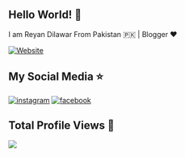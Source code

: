## Hello World! 🤩

I am Reyan Dilawar From Pakistan 🇵🇰 | Blogger ❤️

[![Website](https://custom-icon-badges.demolab.com/badge/-Website-ff0000?style=for-the-badge&logo=heart&logoColor=white)](https://reyandilawar.com "Website")
    
## My Social Media ⭐

[![instagram](https://custom-icon-badges.demolab.com/badge/-instagram-F30183?style=for-the-badge&logo=instagram&logoColor=white)](https://instagram.com/reyan_dilawar)
[![facebook](https://custom-icon-badges.demolab.com/badge/-facebook-0B5ED7?style=for-the-badge&logo=facebook&logoColor=white)](https://facebook.com/reyandilawar)

## Total Profile Views 🚀


![](https://komarev.com/ghpvc/?username=reyan-dilawar&color=brightgreen&style=flat-square)

